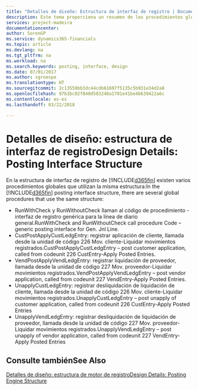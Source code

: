 ```yaml
---
title: "Detalles de diseño: Estructura de interfaz de registro | Documentos de Microsoft"
description: Este tema proporciona un resumen de los procedimientos globales en la estructura de la interfaz de registro.
services: project-madeira
documentationcenter: 
author: SorenGP
ms.service: dynamics365-financials
ms.topic: article
ms.devlang: na
ms.tgt_pltfrm: na
ms.workload: na
ms.search.keywords: posting, interface, design
ms.date: 07/01/2017
ms.author: sgroespe
ms.translationtype: HT
ms.sourcegitcommit: 2c13559bb3dc44cdb61697f5135c5b931e34d2a8
ms.openlocfilehash: 97b1bc02f848d583240a1701e41be4b639422a6c
ms.contentlocale: es-es
ms.lasthandoff: 03/22/2018

---
```

# <a name="design-details-posting-interface-structure"></a><span data-ttu-id="cef89-103">Detalles de diseño: estructura de interfaz de registro</span><span class="sxs-lookup"><span data-stu-id="cef89-103">Design Details: Posting Interface Structure</span></span>
<span data-ttu-id="cef89-104">En la estructura de interfaz de registro de [!INCLUDE[d365fin](includes/d365fin_md.md)] existen varios procedimientos globales que utilizan la misma estructura:</span><span class="sxs-lookup"><span data-stu-id="cef89-104">In the [!INCLUDE[d365fin](includes/d365fin_md.md)] posting interface structure, there are several global procedures that use the same structure:</span></span>  
  
* <span data-ttu-id="cef89-105">RunWithCheck y RunWithoutCheck llaman al código de procedimiento - interfaz de registro genérica para la línea de diario general.</span><span class="sxs-lookup"><span data-stu-id="cef89-105">RunWithCheck and RunWithoutCheck call procedure Code – generic posting interface for Gen. Jnl Line.</span></span>  
* <span data-ttu-id="cef89-106">CustPostApplyCustLedgEntry: registrar aplicación de cliente, llamada desde la unidad de código 226 Mov. cliente-Liquidar movimientos registrados.</span><span class="sxs-lookup"><span data-stu-id="cef89-106">CustPostApplyCustLedgEntry – post customer application, called from codeunit 226 CustEntry-Apply Posted Entries.</span></span>  
* <span data-ttu-id="cef89-107">VendPostApplyVendLedgEntry: registrar liquidación de proveedor, llamada desde la unidad de código 227 Mov. proveedor-Liquidar movimientos registrados.</span><span class="sxs-lookup"><span data-stu-id="cef89-107">VendPostApplyVendLedgEntry – post vendor application, called from codeunit 227 VendEntry-Apply Posted Entries.</span></span>  
* <span data-ttu-id="cef89-108">UnapplyCustLedgEntry: registrar desliquidación de liquidación de cliente, llamada desde la unidad de código 226 Mov. cliente-Liquidar movimientos registrados.</span><span class="sxs-lookup"><span data-stu-id="cef89-108">UnapplyCustLedgEntry – post unapply of customer application, called from codeunit 226 CustEntry-Apply Posted Entries</span></span>  
* <span data-ttu-id="cef89-109">UnapplyVendLedgEntry: registrar desliquidación de liquidación de proveedor, llamada desde la unidad de código 227 Mov. proveedor-Liquidar movimientos registrados.</span><span class="sxs-lookup"><span data-stu-id="cef89-109">UnapplyVendLedgEntry – post unapply of vendor application, called from codeunit 227 VendEntry-Apply Posted Entries</span></span>  
  
## <a name="see-also"></a><span data-ttu-id="cef89-110">Consulte también</span><span class="sxs-lookup"><span data-stu-id="cef89-110">See Also</span></span>  
[<span data-ttu-id="cef89-111">Detalles de diseño: estructura de motor de registro</span><span class="sxs-lookup"><span data-stu-id="cef89-111">Design Details: Posting Engine Structure</span></span>](design-details-posting-engine-structure.md)
